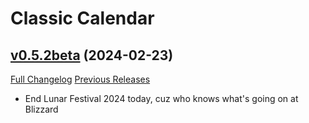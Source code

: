 # Classic Calendar

## [v0.5.2beta](https://github.com/birkholz/ClassicCalendar/tree/v0.5.2beta) (2024-02-23)
[Full Changelog](https://github.com/birkholz/ClassicCalendar/compare/v0.5.1beta...v0.5.2beta) [Previous Releases](https://github.com/birkholz/ClassicCalendar/releases)

- End Lunar Festival 2024 today, cuz who knows what's going on at Blizzard  
